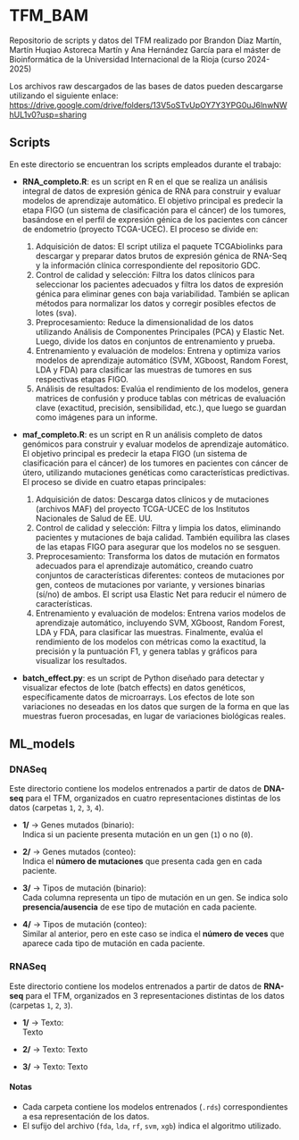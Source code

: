 # TFM_BAM
Repositorio de scripts y datos del TFM realizado por Brandon Díaz Martín, Martín Huqiao Astoreca Martín y Ana Hernández García para el máster de Bioinformática de la Universidad Internacional de la Rioja (curso 2024-2025)

Los archivos raw descargados de las bases de datos pueden descargarse utilizando el siguiente enlace: 
https://drive.google.com/drive/folders/13V5oSTvUpOY7Y3YPG0uJ6lnwNWhUL1v0?usp=sharing

## Scripts
En este directorio se encuentran los scripts empleados durante el trabajo:
- **RNA_completo.R**:  es un script en R en el que se realiza un análisis integral de datos de expresión génica de RNA para construir y evaluar modelos de aprendizaje automático. El objetivo principal es predecir la etapa FIGO (un sistema de clasificación para el cáncer) de los tumores, basándose en el perfil de expresión génica de los pacientes con cáncer de endometrio (proyecto TCGA-UCEC).
El proceso se divide en:
  1. Adquisición de datos: El script utiliza el paquete TCGAbiolinks para descargar y preparar datos brutos de expresión génica de RNA-Seq y la información clínica correspondiente del repositorio GDC.  
  2. Control de calidad y selección: Filtra los datos clínicos para seleccionar los pacientes adecuados y filtra los datos de expresión génica para eliminar genes con baja variabilidad. También se aplican métodos para normalizar los datos y corregir posibles efectos de lotes (sva).  
  3. Preprocesamiento: Reduce la dimensionalidad de los datos utilizando Análisis de Componentes Principales (PCA) y Elastic Net. Luego, divide los datos en conjuntos de entrenamiento y prueba.
  4. Entrenamiento y evaluación de modelos: Entrena y optimiza varios modelos de aprendizaje automático (SVM, XGboost, Random Forest, LDA y FDA) para clasificar las muestras de tumores en sus respectivas etapas FIGO.
  5. Análisis de resultados: Evalúa el rendimiento de los modelos, genera matrices de confusión y produce tablas con métricas de evaluación clave (exactitud, precisión, sensibilidad, etc.), que luego se guardan como imágenes para un informe.
  
- **maf_completo.R**: es un script en R un análisis completo de datos genómicos para construir y evaluar modelos de aprendizaje automático. El objetivo principal es predecir la etapa FIGO (un sistema de clasificación para el cáncer) de los tumores en pacientes con cáncer de útero, utilizando mutaciones genéticas como características predictivas.
El proceso se divide en cuatro etapas principales:
  1. Adquisición de datos: Descarga datos clínicos y de mutaciones (archivos MAF) del proyecto TCGA-UCEC de los Institutos Nacionales de Salud de EE. UU.
  2. Control de calidad y selección: Filtra y limpia los datos, eliminando pacientes y mutaciones de baja calidad. También equilibra las clases de las etapas FIGO para asegurar que los modelos no se sesguen.
  3. Preprocesamiento: Transforma los datos de mutación en formatos adecuados para el aprendizaje automático, creando cuatro conjuntos de características diferentes: conteos de mutaciones por gen, conteos de mutaciones por variante, y versiones binarias (sí/no) de ambos. El script usa Elastic Net para reducir el número de características.
  4. Entrenamiento y evaluación de modelos: Entrena varios modelos de aprendizaje automático, incluyendo SVM, XGboost, Random Forest, LDA y FDA, para clasificar las muestras. Finalmente, evalúa el rendimiento de los modelos con métricas como la exactitud, la precisión y la puntuación F1, y genera tablas y gráficos para visualizar los resultados.
 

- **batch_effect.py**: es un script de Python diseñado para detectar y visualizar efectos de lote (batch effects) en datos genéticos, específicamente datos de microarrays. Los efectos de lote son variaciones no deseadas en los datos que surgen de la forma en que las muestras fueron procesadas, en lugar de variaciones biológicas reales.

## ML_models
### DNASeq
Este directorio contiene los modelos entrenados a partir de datos de **DNA-seq** para el TFM, organizados en cuatro representaciones distintas de los datos (carpetas `1`, `2`, `3`, `4`).
- **1/** → Genes mutados (binario):  
  Indica si un paciente presenta mutación en un gen (`1`) o no (`0`).  

- **2/** → Genes mutados (conteo):  
  Indica el **número de mutaciones** que presenta cada gen en cada paciente.  

- **3/** → Tipos de mutación (binario):  
  Cada columna representa un tipo de mutación en un gen. Se indica solo **presencia/ausencia** de ese tipo de mutación en cada paciente.  

- **4/** → Tipos de mutación (conteo):  
  Similar al anterior, pero en este caso se indica el **número de veces** que aparece cada tipo de mutación en cada paciente.

### RNASeq
Este directorio contiene los modelos entrenados a partir de datos de **RNA-seq** para el TFM, organizados en 3 representaciones distintas de los datos (carpetas `1`, `2`, `3`).
- **1/** → Texto:  
  Texto  

- **2/** → Texto:
  Texto 

- **3/** → Texto:
  Texto

#### Notas
- Cada carpeta contiene los modelos entrenados (`.rds`) correspondientes a esa representación de los datos.  
- El sufijo del archivo (`fda`, `lda`, `rf`, `svm`, `xgb`) indica el algoritmo utilizado.  

